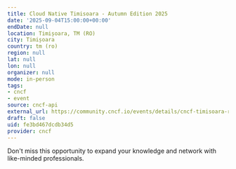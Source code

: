 ```yaml
---
title: Cloud Native Timisoara - Autumn Edition 2025
date: '2025-09-04T15:00:00+00:00'
endDate: null
location: Timișoara, TM (RO)
city: Timișoara
country: tm (ro)
region: null
lat: null
lon: null
organizer: null
mode: in-person
tags:
- cncf
- event
source: cncf-api
external_url: https://community.cncf.io/events/details/cncf-timisoara-romania-presents-cloud-native-timisoara-autumn-edition-2025/
draft: false
uid: fe3bd467dcdb34d5
provider: cncf
---
```

Don't miss this opportunity to expand your knowledge and network with like-minded professionals.
